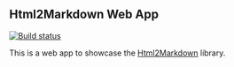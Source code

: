 ## Html2Markdown Web App

[![Build status](https://ci.appveyor.com/api/projects/status/ypphatvsv8a3eubo?svg=true)](https://ci.appveyor.com/project/baynezy/html2markdown-bayn-es)

This is a web app to showcase the [Html2Markdown](https://github.com/baynezy/Html2Markdown) library.